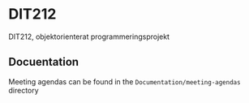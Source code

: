 # DIT212
DIT212, objektorienterat programmeringsprojekt

## Docuentation
Meeting agendas can be found in the `Documentation/meeting-agendas` directory
